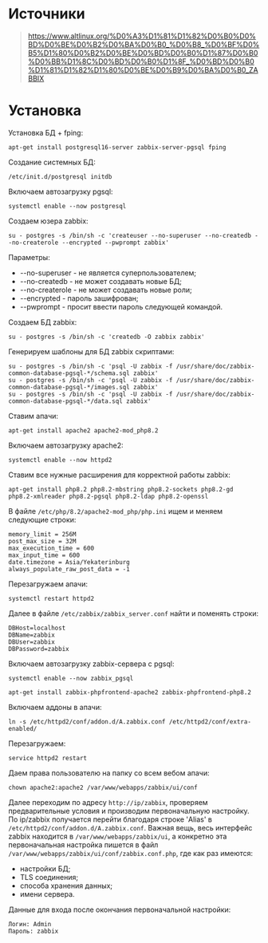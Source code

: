 # Источники
> https://www.altlinux.org/%D0%A3%D1%81%D1%82%D0%B0%D0%BD%D0%BE%D0%B2%D0%BA%D0%B0_%D0%B8_%D0%BF%D0%B5%D1%80%D0%B2%D0%BE%D0%BD%D0%B0%D1%87%D0%B0%D0%BB%D1%8C%D0%BD%D0%B0%D1%8F_%D0%BD%D0%B0%D1%81%D1%82%D1%80%D0%BE%D0%B9%D0%BA%D0%B0_ZABBIX
# Установка

Установка БД + fping:
```
apt-get install postgresql16-server zabbix-server-pgsql fping
```
Создание системных БД:
```
/etc/init.d/postgresql initdb
```
Включаем автозагрузку pgsql:
```
systemctl enable --now postgresql
```
Создаем юзера zabbix:
```
su - postgres -s /bin/sh -c 'createuser --no-superuser --no-createdb --no-createrole --encrypted --pwprompt zabbix'
```
Параметры:
- --no-superuser - не является суперпользователем;
- --no-createdb - не может создавать новые БД;
- --no-createrole - не может создавать новые роли;
- --encrypted - пароль зашифрован;
- --pwprompt - просит ввести пароль следующей командой.

Создаем БД zabbix:
```
su - postgres -s /bin/sh -c 'createdb -O zabbix zabbix'
```

Генерируем шаблоны для БД zabbix скриптами:
```
su - postgres -s /bin/sh -c 'psql -U zabbix -f /usr/share/doc/zabbix-common-database-pgsql-*/schema.sql zabbix'
su - postgres -s /bin/sh -c 'psql -U zabbix -f /usr/share/doc/zabbix-common-database-pgsql-*/images.sql zabbix'
su - postgres -s /bin/sh -c 'psql -U zabbix -f /usr/share/doc/zabbix-common-database-pgsql-*/data.sql zabbix'
```

Ставим апачи:
```
apt-get install apache2 apache2-mod_php8.2
```

Включаем автозагрузку apache2:
```
systemctl enable --now httpd2
```

Ставим все нужные расширения для корректной работы zabbix:
```
apt-get install php8.2 php8.2-mbstring php8.2-sockets php8.2-gd php8.2-xmlreader php8.2-pgsql php8.2-ldap php8.2-openssl
```

В файле `/etc/php/8.2/apache2-mod_php/php.ini` ищем и меняем следующие строки:
```
memory_limit = 256M
post_max_size = 32M
max_execution_time = 600
max_input_time = 600
date.timezone = Asia/Yekaterinburg
always_populate_raw_post_data = -1
```

Перезагружаем апачи:
```
systemctl restart httpd2
```

Далее в файле `/etc/zabbix/zabbix_server.conf` найти и поменять строки:
```
DBHost=localhost
DBName=zabbix
DBUser=zabbix
DBPassword=zabbix
```

Включаем автозагрузку zabbix-сервера с pgsql:
```
systemctl enable --now zabbix_pgsql
```


```
apt-get install zabbix-phpfrontend-apache2 zabbix-phpfrontend-php8.2
```

Включаем аддоны в апачи:
```
ln -s /etc/httpd2/conf/addon.d/A.zabbix.conf /etc/httpd2/conf/extra-enabled/
```

Перезагружаем:
```
service httpd2 restart
```

Даем права пользователю на папку со всем вебом апачи:
```
chown apache2:apache2 /var/www/webapps/zabbix/ui/conf
```

Далее переходим по адресу `http://ip/zabbix`, проверяем предварительные условия и производим первоначальную настройку. 
По ip/zabbix получается перейти благодаря строке 'Alias' в `/etc/httpd2/conf/addon.d/A.zabbix.conf`.
Важная вещь, весь интерфейс zabbix находится в `/var/www/webapps/zabbix/ui`, а конкретно эта первоначальная настройка пишется в файл `/var/www/webapps/zabbix/ui/conf/zabbix.conf.php`, где как раз имеются:
- настройки БД;
- TLS соединения;
- способа хранения данных;
- имени сервера.

Данные для входа после окончания первоначальной настройки:
```
Логин: Admin
Пароль: zabbix
```
